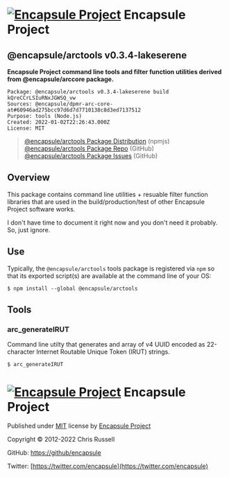# [![Encapsule Project](https://encapsule.io/images/blue-burst-encapsule.io-icon-72x72.png "Encapsule Project")](https://encapsule.io) Encapsule Project

## @encapsule/arctools v0.3.4-lakeserene

**Encapsule Project command line tools and filter function utilities derived from @encapsule/arccore package.**

```
Package: @encapsule/arctools v0.3.4-lakeserene build kQreCCrLSIuRNxJGWSQ_vw
Sources: @encapsule/dpmr-arc-core-at#60946ad275bcc97d6d7d7710138c8d3ed7137512
Purpose: tools (Node.js)
Created: 2022-01-02T22:26:43.000Z
License: MIT
```

> [@encapsule/arctools Package Distribution](https://npmjs.com/package/@encapsule/arctools/v/0.3.4) (npmjs)<br/>
> [@encapsule/arctools Package Repo](https://github.com/encapsule/arctools) (GitHub)<br/>
> [@encapsule/arctools Package Issues](https://github.com/encapsule/arctools/issues) (GitHub)

## Overview

This package contains command line utilities + resuable filter function libraries that are used in the build/production/test of other Encapsule Project software works.

I don't have time to document it right now and you don't need it probably. So, just ignore.

## Use

Typically, the `@encapsule/arctools` tools package is registered via `npm` so that its exported script(s) are available at the command line of your OS:

```
$ npm install --global @encapsule/arctools
```

## Tools

### arc_generateIRUT

Command line utilty that generates and array of v4 UUID encoded as 22-character Internet Routable Unique Token (IRUT) strings.

```
$ arc_generateIRUT
```

# [![Encapsule Project](https://encapsule.io/images/blue-burst-encapsule.io-icon-72x72.png "Encapsule Project")](https://encapsule.io) Encapsule Project

Published under [MIT](./LICENSE) license by [Encapsule Project](https://encapsule.io)

Copyright &copy; 2012-2022 Chris Russell

GitHub: [https://github/encapsule](https://github.encapsule)

Twitter: [https://twitter.com/encapsule](https://twitter.com/encapsule)